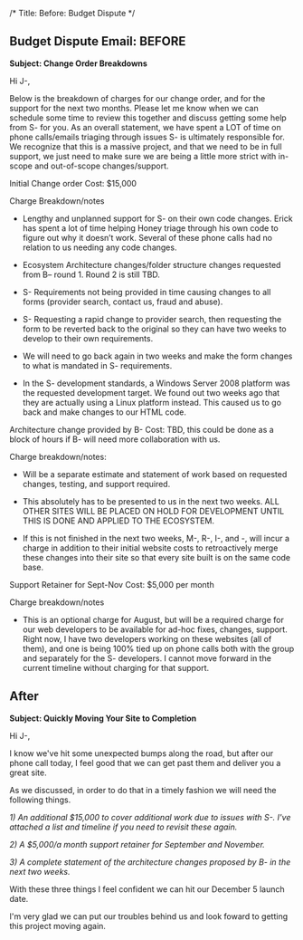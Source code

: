 /*
Title: Before: Budget Dispute
*/



## Budget Dispute Email: BEFORE 

**Subject: Change Order Breakdowns**


Hi J-,

Below is the breakdown of charges for our change order, and for the support for the next two months. Please let me know when we can schedule some time to review this together and discuss getting some help from S- for you. As an overall statement, we have spent a LOT of time on phone calls/emails triaging through issues S- is ultimately responsible for. We recognize that this is a massive project, and that we need to be in full support, we just need to make sure we are being a little more strict with in-scope and out-of-scope changes/support.

Initial Change order
Cost: $15,000

Charge Breakdown/notes

* Lengthy and unplanned support for S- on their own code changes. Erick has spent a lot of time helping Honey triage through his own code to figure out why it doesn’t work. Several of these phone calls had no relation to us needing any code changes.

* Ecosystem Architecture changes/folder structure changes requested from B– round 1. Round 2 is still TBD.

* S- Requirements not being provided in time causing changes to all forms (provider search, contact us, fraud and abuse).

* S- Requesting a rapid change to provider search, then requesting the form to be reverted back to the original so they can have two weeks to develop to their own requirements.

* We will need to go back again in two weeks and make the form changes to what is mandated in S- requirements.

* In the S- development standards, a Windows Server 2008 platform was the requested development target. We found out two weeks ago that they are actually using a Linux platform instead. This caused us to go back and make changes to our HTML code.

 
Architecture change provided by B-
Cost: TBD, this could be done as a block of hours if B- will need more collaboration with us.
 
Charge breakdown/notes:

* Will be a separate estimate and statement of work based on requested changes, testing, and support required.

* This absolutely has to be presented to us in the next two weeks. ALL OTHER SITES WILL BE PLACED ON HOLD FOR DEVELOPMENT UNTIL THIS IS DONE AND APPLIED TO THE ECOSYSTEM.

* If this is not finished in the next two weeks, M-, R-, I-, and -, will incur a charge in addition to their initial website costs to retroactively merge these changes into their site so that every site built is on the same code base.

 
Support Retainer for Sept-Nov
Cost: $5,000 per month
 
Charge breakdown/notes

* This is an optional charge for August, but will be a required charge for our web developers to be available for ad-hoc fixes, changes, support. Right now, I have two developers working on these websites (all of them), and one is being 100% tied up on phone calls both with the group and separately for the S- developers. I cannot move forward in the current timeline without charging for that support. 




## After

**Subject: Quickly Moving Your Site to Completion**

Hi J-,

I know we've hit some unexpected bumps along the road, but after our phone call today, I feel good that we can get past them and deliver you a great site. 

As we discussed, in order to do that in a timely fashion we will need the following things. 

*1) An additional $15,000 to cover additional work due to issues with S-. I've attached a list and timeline if you need to revisit these again.*

*2) A $5,000/a month support retainer for September and November.* 
 
*3) A complete statement of the architecture changes proposed by B- in the next two weeks.*

With these three things I feel confident we can hit our December 5 launch date.

I'm very glad we can put our troubles behind us and look foward to getting this project moving again. 

